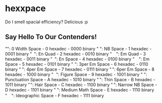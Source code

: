 # hexxpace
Do I smell spacial efficiency? Delicious :p

## Say Hello To Our Contenders!
"​": 0 Width Space - 0 hexadec - 0000 binary
" ": NB Space - 1 hexadec - 0001 binary
" ": En Quad - 2 hexadec - 0010 binary
" ": Em Quad - 3 hexadec - 0011 binary
" ": En Space - 4 hexadec - 0100 binary
" ": Em Space - 5 hexadec - 0101 binary
" ": 3per Em Space - 6 hexadec - 0110 binary
" ": 4per Em Space - 7 hexadec - 0111 binary
" ": 6per Em Space - 8 hexadec - 1000 binary
" ": Figure Space - 9 hexadec - 1001 binary
" ": Punctuation Space - A hexadec - 1010 binary
" ": Thin Space - B hexadec - 1011 binary
" ": Hair Space - C hexadec - 1100 binary
" ": Narrow NB Space - D hexadec - 1101 binary
" ": Medium Math Space - E hexadec - 1110 binary
"　": Ideographic Space - F hexadec - 1111 binary
